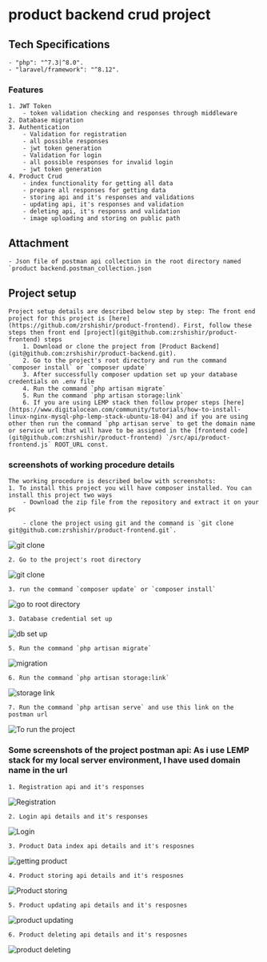 # product backend crud project

## Tech Specifications
	- "php": "^7.3|^8.0".
    - "laravel/framework": "^8.12".


### Features
	1. JWT Token
		- token validation checking and responses through middleware
	2. Database migration
	3. Authentication
		- Validation for registration 
		- all possible responses 
		- jwt token generation
		- Validation for login
		- all possible responses for invalid login
		- jwt token generation
	4. Product Crud
		- index functionality for getting all data
		- prepare all responses for getting data
		- storing api and it's responses and validations
		- updating api, it's responses and validation
		- deleting api, it's responss and validation
		- image uploading and storing on public path

## Attachment
	- Json file of postman api collection in the root directory named `product backend.postman_collection.json

## Project setup
	Project setup details are described below step by step: The front end project for this project is [here](https://github.com/zrshishir/product-frontend). First, follow these steps then front end [project](git@github.com:zrshishir/product-frontend) steps
		1. Download or clone the project from [Product Backend](git@github.com:zrshishir/product-backend.git). 
		2. Go to the project's root directory and run the command `composer install` or `composer update`
		3. After successfully composer updation set up your database credentials on .env file
		4. Run the command `php artisan migrate`
		5. Run the command `php artisan storage:link`
		6. If you are using LEMP stack then follow proper steps [here](https://www.digitalocean.com/community/tutorials/how-to-install-linux-nginx-mysql-php-lemp-stack-ubuntu-18-04) and if you are using other then run the command `php artisan serve` to get the domain name or service url that will have to be assigned in the [frontend code](git@github.com:zrshishir/product-frontend) `/src/api/product-frontend.js` ROOT_URL const.


### screenshots of working procedure details
	The working procedure is described below with screenshots:
	1. To install this project you will have composer installed. You can install this project two ways
		- Download the zip file from the repository and extract it on your pc

		- clone the project using git and the command is `git clone git@github.com:zrshishir/product-frontend.git`. 

![git clone](/screenshots/terminal_1.png)

	2. Go to the project's root directory 

![git clone](/screenshots/terminal_2.png)

	3. run the command `composer update` or `composer install`

![go to root directory](/screenshots/terminal_3.png)

	3. Database credential set up

![db set up](/screenshots/terminal_7.png)

	5. Run the command `php artisan migrate`

![migration](/screenshots/terminal_4.png)

	6. Run the command `php artisan storage:link`

![storage link](/screenshots/terminal_5.png)

	7. Run the command `php artisan serve` and use this link on the postman url
![To run the project](/screenshots/terminal_6.png)

### Some screenshots of the project postman api: As i use LEMP stack for my local server environment, I have used domain name in the url

	1. Registration api and it's responses

![Registration](/screenshots/1.png)

	2. Login api details and it's responses

![Login](/screenshots/2.png)

	3. Product Data index api details and it's resposnes

![getting product](/screenshots/3.png)

	4. Product storing api details and it's resposnes

![Product storing](/screenshots/4.png)

	5. Product updating api details and it's resposnes

![product updating](/screenshots/5.png)

	6. Product deleting api details and it's resposnes

![product deleting](/screenshots/6.png)


